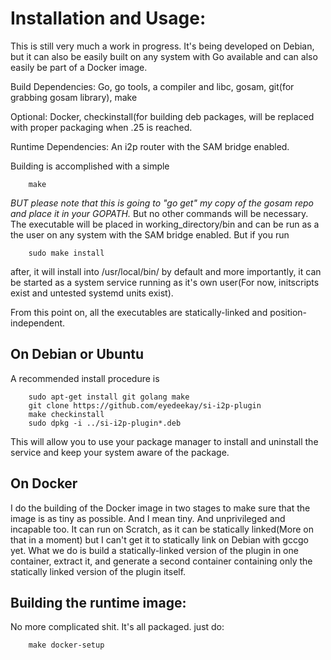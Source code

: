Installation and Usage:
=======================

This is still very much a work in progress. It's being developed on Debian, but
it can also be easily built on any system with Go available and can also easily
be part of a Docker image.

Build Dependencies: Go, go tools, a compiler and libc, gosam, git(for grabbing
gosam library), make

Optional: Docker, checkinstall(for building deb packages, will be replaced with
proper packaging when .25 is reached.

Runtime Dependencies: An i2p router with the SAM bridge enabled.

Building is accomplished with a simple

        make

*BUT please note that this is going to "go get" my copy of the gosam repo and*
*place it in your GOPATH.* But no other commands will be necessary. The
executable will be placed in working_directory/bin and can be run as a the user
on any system with the SAM bridge enabled. But if you run

        sudo make install

after, it will install into /usr/local/bin/ by default and more importantly, it
can be started as a system service running as it's own user(For now, initscripts
exist and untested systemd units exist).

From this point on, all the executables are statically-linked and
position-independent.

On Debian or Ubuntu
-------------------

A recommended install procedure is

        sudo apt-get install git golang make
        git clone https://github.com/eyedeekay/si-i2p-plugin
        make checkinstall
        sudo dpkg -i ../si-i2p-plugin*.deb

This will allow you to use your package manager to install and uninstall the
service and keep your system aware of the package.

On Docker
---------

I do the building of the Docker image in two stages to make sure that the image
is as tiny as possible. And I mean tiny. And unprivileged and incapable too. It
can run on Scratch, as it can be statically linked(More on that in a moment) but
I can't get it to statically link on Debian with gccgo yet. What we do is build
a statically-linked version of the plugin in one container, extract it, and
generate a second container containing only the statically linked version of the
plugin itself.

Building the runtime image:
---------------------------

No more complicated shit. It's all packaged. just do:

        make docker-setup
